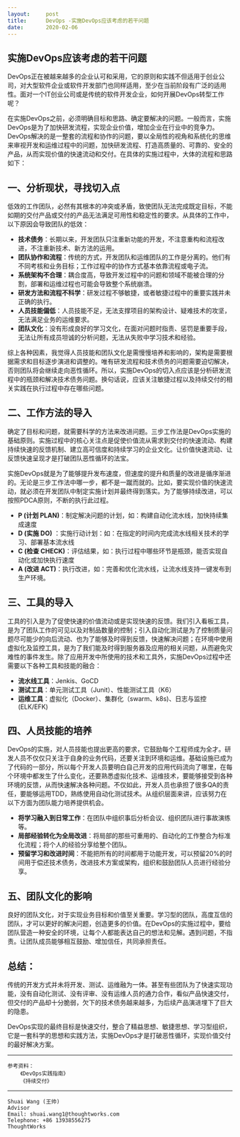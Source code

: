 ```yaml
---
layout:     post
title:      DevOps -实施DevOps应该考虑的若干问题
date:       2020-02-06
---
```

 
## 实施DevOps应该考虑的若干问题
DevOps正在被越来越多的企业认可和采用，它的原则和实践不但适用于创业公司，对大型软件企业或软件开发部门也同样适用，至少在当前阶段有广泛的适用性。面对一个IT创业公司或是传统的软件开发企业，如何开展DevOps转型工作呢？

在实施DevOps之前，必须明确目标和思路、确定要解决的问题。一般而言，实施DevOps是为了加快研发流程，实现企业价值，增加企业在行业中的竞争力。DevOps解决的是一整套的流程和协作的问题，要以全局性的视角和系统化的思维来审视开发和运维过程中的问题，加快研发流程、打造高质量的、可靠的、安全的产品，从而实现价值的快速流动和交付。在具体的实施过程中，大体的流程和思路如下：

## 一、分析现状，寻找切入点

低效的工作团队，必然有其根本的冲突或矛盾，致使团队无法完成既定目标，不能如期的交付产品或交付的产品无法满足可用性和稳定性的要求。从具体的工作中，以下原因会导致团队的低效：

- **技术债务**：长期以来，开发团队只注重新功能的开发，不注意重构和流程改进，不注重新技术、新方法的运用。
- **团队协作和流程**：传统的方式，开发团队和运维团队的工作是分离的。他们有不同考核和业务目标；工作过程中的协作方式基本依靠流程或电子流。
- **系统架构不合理**：耦合度高，导致开发过程中的问题和领域不能被合理的分割，部署和运维过程也可能会导致整个系统崩溃。
- **研发方法和流程不科学**：研发过程不够敏捷，或者敏捷过程中的重要实践并未正确的执行。
- **人员技能偏低**：人员技能不足，无法支撑项目的架构设计、疑难技术的攻坚，无法满足业务的运维要求。
- **团队文化**：没有形成良好的学习文化，在面对问题时指责、惩罚是重要手段，无法让所有成员坦诚的分析问题，无法从失败中学习技术和经验。

综上各种因素，我觉得人员技能和团队文化是需慢慢培养和影响的，架构是需要根据需求和目标逐步演进和调整的。唯有研发流程和技术债务的问题需要迫切解决，否则团队将会继续走向恶性循环。所以，实施DevOps的切入点应该是分析研发流程中的瓶颈和解决技术债务问题。换句话说，应该关注敏捷过程以及持续交付的相关实践在执行过程中存在哪些问题。

## 二、工作方法的导入
确定了目标和问题，就需要科学的方法来改进问题。三步工作法是DevOps实施的基础原则。实施过程中的核心关注点是促使价值流从需求到交付的快速流动、构建持续快速的反馈机制、建立高可信度和持续学习的企业文化。让价值快速流动、让反馈快速呈现才是打破团队恶性循环的法宝。

实施DevOps就是为了能够提升发布速度，但速度的提升和质量的改进是循序渐进的。无论是三步工作法中哪一步，都不是一蹴而就的。比如，要实现价值的快速流动，就必须在开发团队中制定实施计划并最终得到落实。为了能够持续改进，可以按照PDCA原则，不断的执行此过程。

- **P (计划 PLAN)**：制定解决问题的计划，如：构建自动化流水线，加快持续集成速度
- **D (实施 DO)** ：实施行动计划：如：在指定的时间内完成流水线相关技术的学习、部署基本流水线
- **C (检查 CHECK)**：评估结果，如：执行过程中哪些环节是瓶颈，能否实现自动化或加快执行速度
- **A (改进 ACT)**：执行改进，如：完善和优化流水线，让流水线支持一键发布到生产环境。

## 三、工具的导入
工具的引入是为了促使快速的价值流动或是实现快速的反馈。我们引入看板工具，是为了团队工作的可见以及对制品数量的控制；引入自动化测试是为了控制质量问题尽可能少的向后流动、也为了能够及时得到反馈，快速解决问题；在环境中使用虚拟化及监控工具，是为了我们能及时得到服务器及应用的相关问题，从而避免灾难性的事件发生。除了应用开发中所使用的技术和工具外，实施DevOps过程中还需要以下各种工具和技能的融合：

- **流水线工具**：Jenkis、GoCD
- **测试工具**：单元测试工具（Junit）、性能测试工具（K6）
- **运维工具**：虚拟化（Docker）、集群化（swarm、k8s)、日志与监控(ELK/EFK)

## 四、人员技能的培养
DevOps的实施，对人员技能也提出更高的要求，它鼓励每个工程师成为全才。研发人员不仅仅只关注于自身的业务代码，还要关注到环境和运维。基础设施已成为了代码的一部分，所以每个开发人员要明白自己开发的应用代码流向了哪里，在每个环境中都发生了什么变化，还要熟悉虚拟化技术、运维技术，要能够接受到各种环境的反馈，从而快速解决各种问题。不仅如此，开发人员也承担了很多QA的责任，要能够运用TDD，熟练使用自动化测试技术。从组织层面来讲，应该努力在以下方面为团队能力培养提供机会。

- **将学习融入到日常工作**：在团队中组织事后分析会议、组织团队进行事故演练等。
- **局部经验转化为全局改进**：将局部的那些可重用的、自动化的工作整合为标准化流程；将个人的经验分享给整个团队。
- **预留学习和改进时间**：不能把所有的时间都用于功能开发，可以预留20%的时间用于偿还技术债务，改进技术方案或架构，组织和鼓励团队人员进行经验分享。

## 五、团队文化的影响
良好的团队文化，对于实现业务目标和价值至关重要。学习型的团队，高度互信的团队，才可以更好的解决问题，创造更多的价值。在DevOps的实施过程中，要给团队营造一种安全的环境，让每个人都能表达自己的想法和见解。遇到问题，不指责。让团队成员能够相互鼓励、增加信任，共同承担责任。

## 总结：
传统的开发方式并未将开发、测试、运维融为一体。甚至有些团队为了快速实现功能，没有自动化测试、没有评审、没有运维人员的通力合作，看似产品快速交付，但交付的产品却十分脆弱，欠下的技术债务越来越多，为后续产品演进埋下了巨大的隐患。

DevOps实现的最终目标是快速交付，整合了精益思想、敏捷思想、学习型组织，它是一套科学的思想和实践方法，实施DevOps才是打破恶性循环，实现价值交付的最好解决方案。

---
	参考资料：
		《DevOps实践指南》
		《持续交付》
		
---
    Shuai Wang (王帅)
    Advisor
    Email: shuai.wang1@thoughtworks.com
    Telephone: +86 13938556275
    ThoughtWorks


